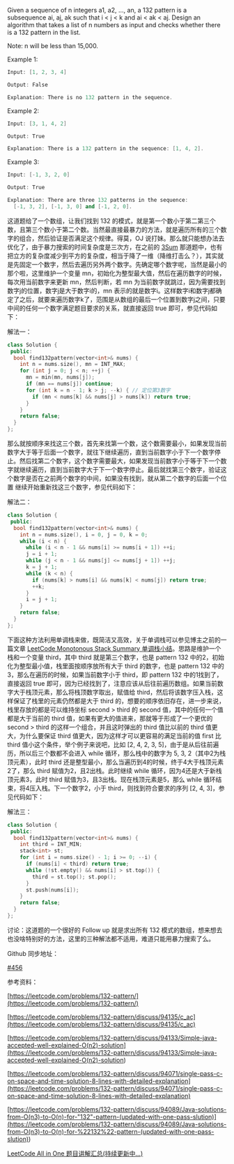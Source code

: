 Given a sequence of n integers a1, a2, ..., an, a 132 pattern is a subsequence ai, aj, ak such that i \< j \< k and ai \< ak \< aj. Design an algorithm that takes a list of n numbers as input and checks whether there is a 132 pattern in the list.

Note: n will be less than 15,000.

Example 1:

```cpp
Input: [1, 2, 3, 4]

Output: False

Explanation: There is no 132 pattern in the sequence.
```

Example 2:

```cpp
Input: [3, 1, 4, 2]

Output: True

Explanation: There is a 132 pattern in the sequence: [1, 4, 2].
```

Example 3:

```cpp
Input: [-1, 3, 2, 0]

Output: True

Explanation: There are three 132 patterns in the sequence:
  [-1, 3, 2], [-1, 3, 0] and [-1, 2, 0].
```

这道题给了一个数组，让我们找到 132 的模式，就是第一个数小于第二第三个数，且第三个数小于第二个数。当然最直接最暴力的方法，就是遍历所有的三个数字的组合，然后验证是否满足这个规律。得莫，OJ 说打妹。那么就只能想办法去优化了，由于暴力搜索的时间复杂度是三次方，在之前的 [3Sum](http://www.cnblogs.com/grandyang/p/4481576.html) 那道题中，也有把立方的复杂度减少到平方的复杂度，相当于降了一维（降维打击么？），其实就是先固定一个数字，然后去遍历另外两个数字。先确定哪个数字呢，当然是最小的那个啦，这里维护一个变量 mn，初始化为整型最大值，然后在遍历数字的时候，每次用当前数字来更新 mn，然后判断，若 mn 为当前数字就跳过，因为需要找到数字j的位置，数字j是大于数字i的，mn 表示的就是数字i。这样数字i和数字j都确定了之后，就要来遍历数字k了，范围是从数组的最后一个位置到数字j之间，只要中间的任何一个数字满足题目要求的关系，就直接返回 true 即可，参见代码如下：

解法一：

```cpp
class Solution {
 public:
  bool find132pattern(vector<int>& nums) {
    int n = nums.size(), mn = INT_MAX;
    for (int j = 0; j < n; ++j) {
      mn = min(mn, nums[j]);
      if (mn == nums[j]) continue;
      for (int k = n - 1; k > j; --k) { // 定位第3数字
        if (mn < nums[k] && nums[j] > nums[k]) return true;
      }
    }
    return false;
  }
};
```

那么就按顺序来找这三个数，首先来找第一个数，这个数需要最小，如果发现当前数字大于等于后面一个数字，就往下继续遍历，直到当前数字小于下一个数字停止。然后找第二个数字，这个数字需要最大，如果发现当前数字小于等于下一个数字就继续遍历，直到当前数字大于下一个数字停止。最后就找第三个数字，验证这个数字是否在之前两个数字的中间，如果没有找到，就从第二个数字的后面一个位置 继续开始重新找这三个数字，参见代码如下：

解法二：

```cpp
class Solution {
 public:
  bool find132pattern(vector<int>& nums) {
    int n = nums.size(), i = 0, j = 0, k = 0;
    while (i < n) {
      while (i < n - 1 && nums[i] >= nums[i + 1]) ++i;
      j = i + 1;
      while (j < n - 1 && nums[j] <= nums[j + 1]) ++j;
      k = j + 1;
      while (k < n) {
        if (nums[k] > nums[i] && nums[k] < nums[j]) return true;
        ++k;
      }
      i = j + 1;
    }
    return false;
  }
};
```

下面这种方法利用单调栈来做，既简洁又高效，关于单调栈可以参见博主之前的一篇文章 [LeetCode Monotonous Stack Summary 单调栈小结](http://www.cnblogs.com/grandyang/p/8887985.html)。思路是维护一个栈和一个变量 third，其中 third 就是第三个数字，也是 pattern 132 中的2，初始化为整型最小值，栈里面按顺序放所有大于 third 的数字，也是 pattern 132 中的3，那么在遍历的时候，如果当前数字小于 third，即 pattern 132 中的1找到了，直接返回 true 即可，因为已经找到了，注意应该从后往前遍历数组。如果当前数字大于栈顶元素，那么将栈顶数字取出，赋值给 third，然后将该数字压入栈，这样保证了栈里的元素仍然都是大于 third 的，想要的顺序依旧存在，进一步来说，栈里存放的都是可以维持坐标 second > third 的 second 值，其中的任何一个值都是大于当前的 third 值，如果有更大的值进来，那就等于形成了一个更优的 second > third 的这样一个组合，并且这时弹出的 third 值比以前的 third 值更大，为什么要保证 third 值更大，因为这样才可以更容易的满足当前的值 first 比 third 值小这个条件，举个例子来说吧，比如 \[2, 4, 2, 3, 5\]，由于是从后往前遍历，所以后三个数都不会进入 while 循环，那么栈中的数字为 5, 3, 2（其中2为栈顶元素），此时 third 还是整型最小，那么当遍历到4的时候，终于4大于栈顶元素2了，那么 third 赋值为2，且2出栈。此时继续 while 循环，因为4还是大于新栈顶元素3，此时 third 赋值为3，且3出栈。现在栈顶元素是5，那么 while 循环结束，将4压入栈。下一个数字2，小于 third，则找到符合要求的序列 \[2, 4, 3\]，参见代码如下：

解法三：

```cpp
class Solution {
 public:
  bool find132pattern(vector<int>& nums) {
    int third = INT_MIN;
    stack<int> st;
    for (int i = nums.size() - 1; i >= 0; --i) {
      if (nums[i] < third) return true;
      while (!st.empty() && nums[i] > st.top()) {
        third = st.top(); st.pop();
      }
      st.push(nums[i]);
    }
    return false;
  }
};
```

讨论：这道题的一个很好的 Follow up 就是求出所有 132 模式的数组，想来想去也没啥特别好的方法，这里的三种解法都不适用，难道只能用暴力搜索了么。

Github 同步地址：

[#456](https://github.com/grandyang/leetcode/issues/456)

参考资料：

[https://leetcode.com/problems/132-pattern/](https://leetcode.com/problems/132-pattern/)

[https://leetcode.com/problems/132-pattern/discuss/94135/c_ac](https://leetcode.com/problems/132-pattern/discuss/94135/c_ac)

[](<https://leetcode.com/problems/132-pattern/discuss/94133/Simple-java-accepted-well-explained-O(n2)-solution>)[https://leetcode.com/problems/132-pattern/discuss/94133/Simple-java-accepted-well-explained-O(n2)-solution](<https://leetcode.com/problems/132-pattern/discuss/94133/Simple-java-accepted-well-explained-O(n2)-solution>)

[https://leetcode.com/problems/132-pattern/discuss/94071/single-pass-c-on-space-and-time-solution-8-lines-with-detailed-explanation](https://leetcode.com/problems/132-pattern/discuss/94071/single-pass-c-on-space-and-time-solution-8-lines-with-detailed-explanation)

[](<https://leetcode.com/problems/132-pattern/discuss/94089/Java-solutions-from-O(n3)-to-O(n)-for-%22132%22-pattern-(updated-with-one-pass-slution)>)[https://leetcode.com/problems/132-pattern/discuss/94089/Java-solutions-from-O(n3)-to-O(n)-for-"132"-pattern-(updated-with-one-pass-slution)](<https://leetcode.com/problems/132-pattern/discuss/94089/Java-solutions-from-O(n3)-to-O(n)-for-%22132%22-pattern-(updated-with-one-pass-slution)>)

[LeetCode All in One 题目讲解汇总(持续更新中...)](http://www.cnblogs.com/grandyang/p/4606334.html)
